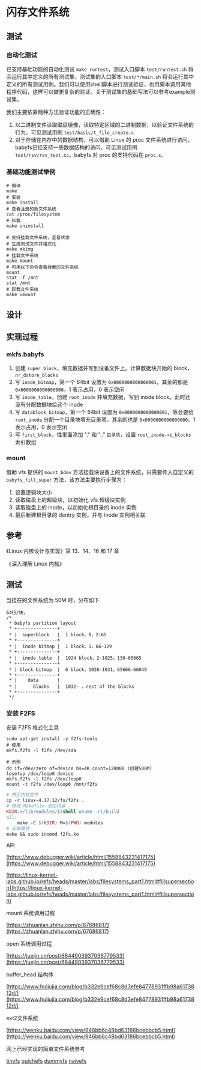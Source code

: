 # 闪存文件系统

## 测试

### 自动化测试

已支持基础功能的自动化测试 `make runtest`，测试入口脚本 `test/runtest.sh` 将会运行其中定义的所有测试集，测试集的入口脚本 `test/*/main.sh` 将会运行其中定义的所有测试用例。我们可以使用shell脚本进行测试验证，也用脚本调用其他程序代码，这样可以做更复杂的验证。关于测试集的基础写法可以参考example测试集。

我们主要依靠两种方法验证功能的正确性：
1. 以二进制文件读取磁盘镜像，读取特定区域的二进制数据，以验证文件系统的行为。可见测试用例 `test/basic/t_file_create.c`
2. 对于存储在内存中的数据结构，可以借助 Linux 的 proc 文件系统进行访问，babyfs已经支持一些数据结构的访问，可见测试用例 `test/rsv/rsv_test.cc`。babyfs 对 proc 的支持代码在 `proc.c`。

### 基础功能测试举例

``` shell
# 编译
make
# 安装
make install
# 查看注册的新文件系统
cat /proc/filesystem
# 卸载
make uninstall

# 支持挂载文件系统，查看状态
# 生成测试文件并格式化
make mkimg
# 挂载文件系统
make mount
# 可用以下命令查看挂载的文件系统
mount
stat -f /mnt
stat /mnt
# 卸载文件系统
make umount
```
## 设计

## 实现过程

### mkfs.babyfs

1. 创建 `super_block`，填充数据并写到设备文件上。计算数据块开始的 block，`nr_dstore_blocks`
2. 写 `inode_bitmap`，第一个 64bit 设置为 `0x0000000000000001`，其余的都是 `0x0000000000000000`。1 表示占用，0 表示空闲
3. 写 `inode_table`。创建 `root_inode` 并填充数据，写到 inode block。此时还没有分配数据块给这个 inode
4. 写 `datablock_bitmap`，第一个 64bit 设置为 `0x0000000000000001`，等会要给 `root_inode` 分配一个目录块填充目录项，其余的也是 `0x0000000000000000`。1 表示占用，0 表示空闲
5. 写 `first_block`，往里面添加 "." 和 ".." `目录项`，设置 `root_inode->i_blocks` 索引数组

### mount

借助 vfs 提供的 `mount_bdev` 方法挂载块设备上的文件系统，只需要传入自定义的 `babyfs_fill_super` 方法，该方法主要执行步骤为：

1. 设置逻辑块大小
2. 读取磁盘上的超级块，以初始化 vfs 超级块实例
3. 读取磁盘上的 inode，以初始化根目录的 inode 实例
4. 最后新建根目录的 dentry 实例，并与 inode 实例相关联

## 参考

《Linux 内核设计与实现》第 13、14、16 和 17 章

《深入理解 Linux 内核》

## 测试

当挂在的文件系统为 50M 时，分布如下

```
64行/块，
/*
 * babyfs partition layout
 * +---------------+
 * |  superblock   |  1 block，0，2-65
 * +---------------+
 * |  inode bitmap |  1 block，1，66-129
 * +---------------+
 * |  inode table  |  1024 block，2-1025，130-65665
 * +---------------+
 * | block bitmap  |  6 block，1026-1031，65666-66049
 * +---------------+
 * |    data       |
 * |      blocks   |  1032- ，rest of the blocks
 * +---------------+
 */
```

### 安装 F2FS

安装 F2FS 格式化工具
```shell
sudo apt-get install -y f2fs-tools
# 使用
mkfs.f2fs -l f2fs /dev/sda

# 示例
dd if=/dev/zero of=device bs=4K count=128000 (创建500M)
losetup /dev/loop0 device
mkfs.f2fs -l f2fs /dev/loop0
mount -t f2fs /dev/loop0 /mnt/f2fs
```

```makefile
# 拷贝内核文件
cp -r linux-4.17.12/fs/f2fs .
# 修改 Makefile 添加内容
KDIR:=/lib/modules/$(shell uname -r)/build
all:
	make -C $(KDIR) M=$(PWD) modules
# 安装模块
make && sudo insmod f2fs.ko
```

API

[https://www.debugger.wiki/article/html/1558843231417175](https://www.debugger.wiki/article/html/1558843231417175)

[https://linux-kernel-labs.github.io/refs/heads/master/labs/filesystems_part1.html#fillsupersection](https://linux-kernel-labs.github.io/refs/heads/master/labs/filesystems_part1.html#fillsupersection)

mount 系统调用过程

[https://zhuanlan.zhihu.com/p/67686817](https://zhuanlan.zhihu.com/p/67686817)

open 系统调用过程

[https://juejin.cn/post/6844903937036779533](https://juejin.cn/post/6844903937036779533)

buffer_head 结构体

[https://www.huliujia.com/blog/b332e9cef68c8d3efe84778931ffb98a6173812d/](https://www.huliujia.com/blog/b332e9cef68c8d3efe84778931ffb98a6173812d/)

ext2文件系统

[https://wenku.baidu.com/view/946bb6c48bd63186bcebbcb5.html](https://wenku.baidu.com/view/946bb6c48bd63186bcebbcb5.html)

网上已经实现的简单文件系统参考

[tinyfs](https://blog.csdn.net/qq_35536179/article/details/109013447) [ouichefs](https://github.com/rgouicem/ouichefs) [dummyfs](https://github.com/gotoco/dummyfs) [naivefs](https://github.com/z0gSh1u/naivefs)